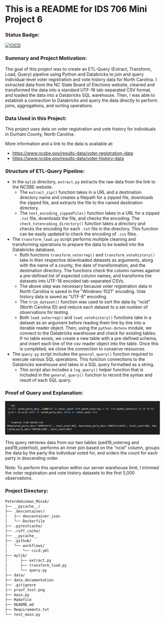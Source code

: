  # This is a README for IDS 706 Mini Project 6

### Status Badge:
[![CICD](https://github.com/nogibjj/PeterdeGuzman_Mini6/actions/workflows/cicd.yml/badge.svg)](https://github.com/nogibjj/PeterdeGuzman_Mini6/actions/workflows/cicd.yml)

### Summary and Project Motivation:
The goal of this project was to create an ETL-Query (Extract, Transform, Load, Query) pipeline using Python and Databricks to join and query individual-level voter registration and vote history data for North Carolina. I extracted data from the NC State Board of Elections website, cleaned and transformed the data into a standard UTF-16 tab-separated CSV format, and loaded the data into a Databricks SQL warehouse. Then, I was able to establish a connection to Databricks and query the data directly to perform joins, aggregations, and sorting operations. 

### Data Used in this Project:
This project uses data on voter registration and vote history for individuals in Durham County, North Carolina. 

More information and a link to the data is available at: 
- https://www.ncsbe.gov/results-data/voter-registration-data
- https://www.ncsbe.gov/results-data/voter-history-data 

### Structure of ETL-Query Pipeline:
- In the `mylib` directory, `extract.py` extracts the raw data from the link to the NCSBE website. 
    - The `extract_zip()` function takes in a URL and a destination directory name and creates a filepath for a zipped file, downloads the zipped file, and extracts the file to the named destination directory.
    - The `test_encoding_zippedfile()` function takes in a URL for a zipped `.txt` file, downloads the file, and checks the encoding. The `check_txtencoding_directory()` function takes a directory and checks the encoding for each `.txt` file in the directory. This function can be easily updated to check the encoding of `.csv` files. 
- The `transform_load.py` script performs multiple cleaning and transforming operations to prepare the data to be loaded into the Databricks database.
    - Both functions `transform_voterreg()` and `transform_votehistory()` take in their respective downloaded datasets as arguments, along with the name of a county, the date of transformation, and the destination directory. The functions check the column names against a pre-defined list of expected column names, and transforms the datasets into UTF-16 encoded tab-separated CSVs. 
    - The above step was necessary because voter registration data in North Carolina is saved in the "Windows-1521" encoding. Vote history data is saved as "UTF-8" encoding. 
    - The `trim_dataset()` function was used to sort the data by "ncid" (North Carolina ID) and reduce each dataset to a set number of observations for testing. 
    - Both `load_voterreg()` and `load_votehistory()` functions take in a dataset as an argument before reading them line by line into a iterable reader object. Then, using the `python-dotenv` module, we connect to the Databricks warehouse and check for existing tables. If no table exists, we create a new table with a pre-defined schema, and insert each line of the csv reader object into the table. Once this is completed, we close the connection to conserve resources. 
- The `query.py` script includes the `general_query()` function required to execute various SQL operations. This function connections to the Databricks warehouse and takes in a SQL query formatted as a string. 
    - This script also includes a `log_query()` helper function that is included in the `general_query()` function to record the syntax and result of each SQL query. 



### Proof of Query and Explanation:
![alttext](proof_query.png)

This query retrieves data from our two tables (ped19_voterreg and ped19_voterhist), performs an inner join based on the "ncid" column, groups the data by the party the individual voted for, and orders the count for each party in descending order. 

Note: To perform this operation within our server warehouse limit, I trimmed the voter registration and vote history datasets to the first 5,000 observations. 

### Project Directory:
```
PeterdeGuzman_Mini6/
├── __pycache__/
├── .devcontainer/
│   ├── devcontainer.json
│   └── Dockerfile
├── .pytestcache/
├── .ruff_cache/
├── __pycache__
├── .github/
│   └── workflows/
│       └── cicd.yml
├── mylib/
│      ├── extract.py
│      ├── transform_load.py
│      └── query.py
├── data/
├── data_documentation
├── .gitignore
├── proof_test.png
├── main.py
├── Makefile
├── README.md
├── Requirements.txt
└── test_main.py
```


